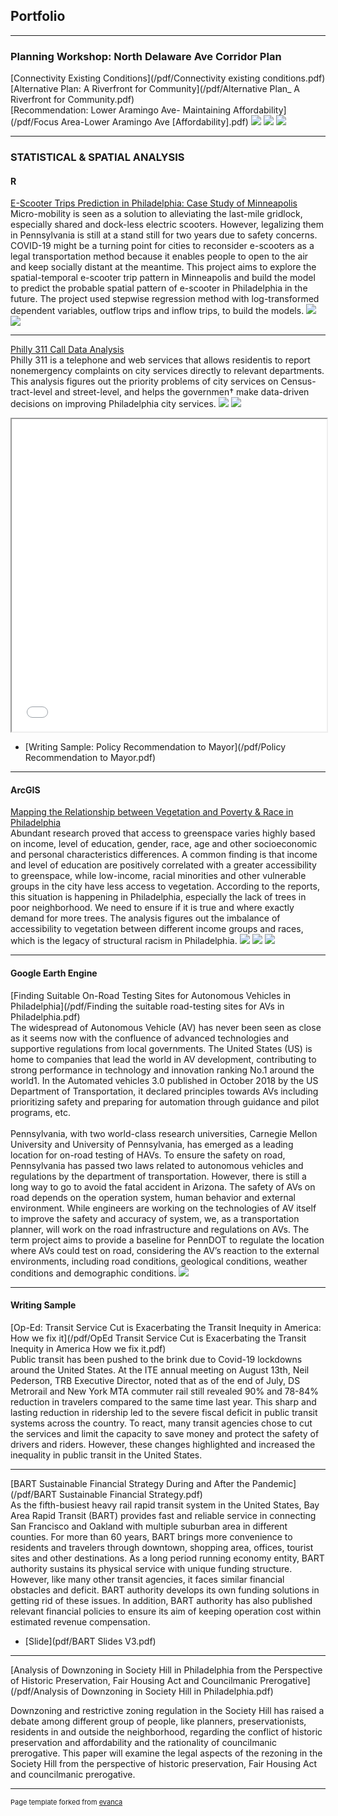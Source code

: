 ## Portfolio

---

### Planning Workshop: North Delaware Ave Corridor Plan

[Connectivity Existing Conditions](/pdf/Connectivity existing conditions.pdf)
<br>
[Alternative Plan: A Riverfront for Community](/pdf/Alternative Plan_ A Riverfront for Community.pdf)
<br>
[Recommendation: Lower Aramingo Ave- Maintaining Affordability](/pdf/Focus Area-Lower Aramingo Ave [Affordability].pdf)
<img src="images/commuting flow.jpg?raw=true"/>
<img src="images/new site plan.png?raw=true"/>
<img src="images/Lower Aramingo rendering.png?raw=true"/>


---

### STATISTICAL & SPATIAL ANALYSIS

#### R

[E-Scooter Trips Prediction in Philadelphia: Case Study of Minneapolis](/Project_RMarkdown/Philadelphia-E-Scooter-Prediction.html)
<br>
Micro-mobility is seen as a solution to alleviating the last-mile gridlock, especially shared and dock-less electric scooters. However, legalizing them in Pennsylvania is still at a stand still for two years due to safety concerns. COVID-19 might be a turning point for cities to reconsider e-scooters as a legal transportation method because it enables people to open to the air and keep socially distant at the meantime. This project aims to explore the spatial-temporal e-scooter trip pattern in Minneapolis and build the model to predict the probable spatial pattern of e-scooter in Philadelphia in the future. The project used stepwise regression method with log-transformed dependent variables, outflow trips and inflow trips, to build the models.
<img src="images/supply by street centerline-1.png?raw=true"/>
<img src="images/Philadelphia-absolute-trips.png?raw=true"/>

---

[Philly 311 Call Data Analysis](/Project_RMarkdown/Philly-311-Call-Analysis.html)
<br>
Philly 311 is a telephone and web services that allows residentis to report nonemergency complaints on city services directly to relevant departments. This analysis figures out the priority problems of city services on Census-tract-level and street-level, and helps the governmen† make data-driven decisions on improving Philadelphia city services.
<img src="images/philly call time.png?raw=true"/>
<img src="images/Service request.png?raw=true"/>
<iframe seamless src="/Project_RMarkdown/University City streets.html" width="100%" height="500"></iframe>

- [Writing Sample: Policy Recommendation to Mayor](/pdf/Policy Recommendation to Mayor.pdf)

---

#### ArcGIS

[Mapping the Relationship between Vegetation and Poverty & Race in Philadelphia](/pdf/Vegetation-Poverty-Race.pdf)
<br>
Abundant research proved that access to greenspace varies highly based on income, level of education, gender, race, age and other socioeconomic and personal characteristics differences. A common finding is that income and level of education are positively correlated with a greater accessibility to greenspace, while low-income, racial minorities and other vulnerable groups in the city have less access to vegetation. According to the reports, this situation is happening in Philadelphia, especially the lack of trees in poor neighborhood. We need to ensure if it is true and where exactly demand for more trees. The analysis figures out the imbalance of accessibility to vegetation between different income groups and races, which is the legacy of structural racism in Philadelphia.
<img src="images/project flow.png?raw=true"/>
<img src="images/Average Tree Height 1.png?raw=true"/>
<img src="images/vegetation score.png?raw=true"/>

---

#### Google Earth Engine

[Finding Suitable On-Road Testing Sites for Autonomous Vehicles in Philadelphia](/pdf/Finding the suitable road-testing sites for AVs in Philadelphia.pdf)
<br>
The widespread of Autonomous Vehicle (AV) has never been seen as close as it seems now with the confluence of advanced technologies and supportive regulations from local governments. The United States (US) is home to companies that lead the world in AV development, contributing to strong performance in technology and innovation ranking No.1 around the world1. In the Automated vehicles 3.0 published in October 2018 by the US Department of Transportation, it declared principles towards AVs including prioritizing safety and preparing for automation through guidance and pilot programs, etc. 
<br><br>
Pennsylvania, with two world-class research universities, Carnegie Mellon University and University of Pennsylvania, has emerged as a leading location for on-road testing of HAVs. To ensure the safety on road, Pennsylvania has passed two laws related to autonomous vehicles and regulations by the department of transportation. However, there is still a long way to go to avoid the fatal accident in Arizona. The safety of AVs on road depends on the operation system, human behavior and external environment. While engineers are working on the technologies of AV itself to improve the safety and accuracy of system, we, as a transportation planner, will work on the road infrastructure and regulations on AVs. The term project aims to provide a baseline for PennDOT to regulate the location where AVs could test on road, considering the AV’s reaction to the external environments, including road conditions, geological conditions, weather conditions and demographic conditions.
<img src="images/GEE AV.png?raw=true"/>

---

#### Writing Sample

[Op-Ed: Transit Service Cut is Exacerbating the Transit Inequity in America: How we fix it](/pdf/OpEd Transit Service Cut is Exacerbating the Transit Inequity in America How we fix it.pdf)
<br>
Public transit has been pushed to the brink due to Covid-19 lockdowns around the United States. At the ITE annual meeting on August 13th, Neil Pederson, TRB Executive Director, noted that as of the end of July, DS Metrorail and New York MTA commuter rail still revealed 90% and 78-84% reduction in travelers compared to the same time last year. This sharp and lasting reduction in ridership led to the severe fiscal deficit in public transit systems across the country. To react, many transit agencies chose to cut the services and limit the capacity to save money and protect the safety of drivers and riders. However, these changes highlighted and increased the inequality in public transit in the United States.

---

[BART Sustainable Financial Strategy During and After the Pandemic](/pdf/BART Sustainable Financial Strategy.pdf)
<br>
As the fifth-busiest heavy rail rapid transit system in the United States, Bay Area Rapid Transit (BART) provides fast and reliable service in connecting San Francisco and Oakland with multiple suburban area in different counties. For more than 60 years, BART brings more convenience to residents and travelers through downtown, shopping area, offices, tourist sites and other destinations. As a long period running economy entity, BART authority sustains its physical service with unique funding structure. However, like many other transit agencies, it faces similar financial obstacles and deficit. BART authority develops its own funding solutions in getting rid of these issues. In addition, BART authority has also published relevant financial policies to ensure its aim of keeping operation cost within estimated revenue compensation.

- [Slide](pdf/BART Slides V3.pdf)

---

[Analysis of Downzoning in Society Hill in Philadelphia from the Perspective of Historic Preservation, Fair Housing Act and Councilmanic Prerogative](/pdf/Analysis of Downzoning in Society Hill in Philadelphia.pdf)

Downzoning and restrictive zoning regulation in the Society Hill has raised a debate among different group of people, like planners, preservationists, residents in and outside the neighborhood, regarding the conflict of historic preservation and affordability and the rationality of councilmanic prerogative. This paper will examine the legal aspects of the rezoning in the Society Hill from the perspective of historic preservation, Fair Housing Act and councilmanic prerogative.










---
<p style="font-size:11px">Page template forked from <a href="https://github.com/evanca/quick-portfolio">evanca</a></p>
<!-- Remove above link if you don't want to attibute -->
